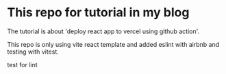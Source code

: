 # This repo for tutorial in my blog
The tutorial is about 'deploy react app to vercel using github action'.

This repo is only using vite react template and added eslint with airbnb and testing with vitest.

test for lint
